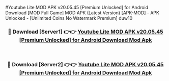 #Youtube Lite MOD APK v20.05.45 [Premium Unlocked] for Android Download [MOD Full Game] MOD APK (Latest Version) [APK-MOD] - APK Unlocked - [Unlimited Coins No Watermark Premium] duw10



<div align="center">

<h3>🔴 Download [Server1] 👉👉 <a href="https://momento.my/?title=Youtube_Lite_MOD_APK_v20.05.45_[Premium_Unlocked]_for_Android_Download">Youtube Lite MOD APK v20.05.45 [Premium Unlocked] for Android Download Mod Apk</a></h3><br>

<h3>🔴 Download [Server2] 👉👉 <a href="https://momento.my/?title=Youtube_Lite_MOD_APK_v20.05.45_[Premium_Unlocked]_for_Android_Download">Youtube Lite MOD APK v20.05.45 [Premium Unlocked] for Android Download Mod Apk</a></h3>
</div>

